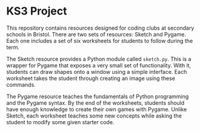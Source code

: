 # KS3 Project

This repository contains resources designed for coding clubs at secondary schools in Bristol.
There are two sets of resources: Sketch and Pygame.
Each one includes a set of six worksheets for students to follow during the term.

The Sketch resource provides a Python module called `sketch.py`.
This is a wrapper for Pygame that exposes a very small set of functionality.
With it, students can draw shapes onto a window using a simple interface.
Each worksheet takes the student through creating an image using these commands.

The Pygame resource teaches the fundamentals of Python programming and the Pygame syntax.
By the end of the worksheets, students should have enough knowledge to create their own games with Pygame.
Unlike Sketch, each worksheet teaches some new concepts while asking the student to modify some given starter code.
